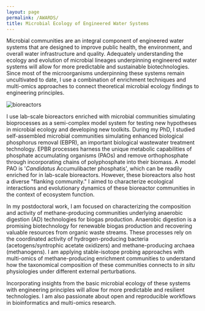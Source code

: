 ```yaml
---
layout: page
permalink: /AWARDS/
title: Microbial Ecology of Engineered Water Systems
---
```


<p> Microbial communities are an integral component of engineered water systems that are designed to improve public health, the environment, and overall water infrastructure and quality. Adequately understanding the ecology and evolution of microbial lineages underpinning engineered water systems will allow for more predictable and sustainable biotechnologies. Since most of the microorganisms underpinning these systems remain uncultivated to date, I use a combination of enrichment techniques and multi-omics approaches to connect theoretical microbial ecology findings to engineering principles. </p> 

<img class="center-block img img-responsive" src="../images/enrichments.jpg" alt="bioreactors">

<p> I use lab-scale bioreactors enriched with microbial communities simulating bioprocesses as a semi-complex model system for testing new hypotheses in microbial ecology and developing new toolkits. During my PhD, I studied self-assembled microbial communities simulating enhanced biological phosphorus removal (EBPR), an important biological wastewater treatment technology. EPBR processes harness the unique metabolic capabilities of phosphate accumulating organisms (PAOs) and remove orthophosphate through incorporating chains of polyphosphate into their biomass. A model PAO is '<i>Candidatus</i> Accumulibacter phosphatis', which can be readily enriched for in lab-scale bioreactors. However, these bioreactors also host a diverse "flanking community." I aimed to characterize ecological interactions and evolutionary dynamics of these bioreactor communities in the context of ecosystem function.</p>

<p> In my postdoctoral work, I am focused on characterizing the composition and activity of methane-producing communities underlying anaerobic digestion (AD) technologies for biogas production. Anaerobic digestion is a promising biotechnology for renewable biogas production and recovering valuable resources from organic waste streams. These processes rely on the coordinated activity of hydrogen-producing bacteria (acetogens/syntrophic acetate oxidizers) and methane-producing archaea (methanogens). I am applying stable-isotope probing approaches with multi-omics of methane-producing enrichment communities to understand how the taxonomical composition of these communities connects to <i> in situ </i> physiologies under different external perturbations.</p> 

<p>Incorporating insights from the basic microbial ecology of these systems with engineering principles will allow for more predictable and resilient technologies. I am also passionate about open and reproducible workflows in bioinformatics and multi-omics research.</p>
